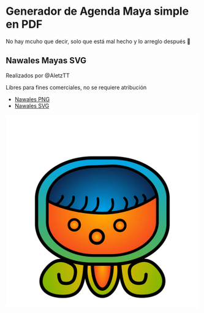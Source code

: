 # Generador de Agenda Maya simple en PDF

No hay mcuho que decir, solo que está mal hecho y lo arreglo después :rofl:

## Nawales Mayas SVG

Realizados por @AletzTT

Libres para fines comerciales, no se requiere atribución

- [Nawales PNG](assets/img/nawales)
- [Nawales SVG](assets/img/nawales_svg)

![Nawal_IX](assets/img/nawales_svg/nawal_IX.svg)